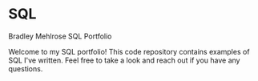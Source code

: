 # SQL
Bradley Mehlrose SQL Portfolio

Welcome to my SQL portfolio! This code repository contains examples of SQL I've written. Feel free to take a look and reach out if you have any questions. 
